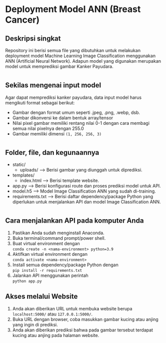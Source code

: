 # Deployment Model ANN (Breast Cancer)

## Deskripsi singkat

Repository ini berisi semua file yang dibutuhkan untuk melakukan deployment model Machine Learning Image Classification menggunakan ANN (Artificial Neural Network). Adapun model yang digunakan merupakan model untuk memprediksi gambar Kanker Payudara.

#

## Sekilas mengenai input model

Agar dapat memprediksi kanker payudara, data input model harus mengikuti format sebagai berikut:

-   Gambar dengan format umum seperti .jpeg, .png, .webp, dsb.
-   Gambar dikonversi ke dalam bentuk array/tensor
-   Nilai pixel gambar memiliki rentang nilai 0-1 dengan cara membagi semua nilai pixelnya dengan 255.0
-   Gambar memiliki dimensi `(1, 256, 256, 3)`

#

## Folder, file, dan kegunaannya

-   static/
    -   uploads/ --> Berisi gambar yang diunggah untuk diprediksi.
-   templates/
    -   index.html --> Berisi template website.
-   app.py --> Berisi konfigurasi route dan proses prediksi model untuk API.
-   model.h5 --> Model Image Classification ANN yang sudah di-training.
-   requirements.txt --> Berisi daftar dependency/package Python yang diperlukan untuk menjalankan API dan model Image Classification ANN.

#

## Cara menjalankan API pada komputer Anda

1. Pastikan Anda sudah menginstall Anaconda.
1. Buka terminal/command prompt/power shell.
1. Buat virtual environment dengan\
   `conda create -n <nama-environment> python=3.9`
1. Aktifkan virtual environment dengan\
   `conda activate <nama-environment>`
1. Install semua dependency/package Python dengan\
   `pip install -r requirements.txt`
1. Jalankan API menggunakan perintah\
   `python app.py`

## Akses melalui Website

1. Anda akan diberikan URL untuk membuka website berupa `localhost:5000/` atau `127.0.0.1:5000/`.
1. Buka URL dengan browser, coba masukkan gambar kucing atau anjing yang ingin di prediksi.
1. Anda akan diberikan prediksi bahwa pada gambar tersebut terdapat kucing atau anjing pada halaman website.
